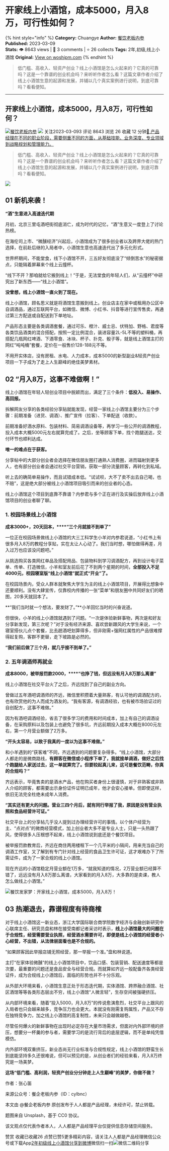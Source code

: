 # 开家线上小酒馆，成本5000，月入8万，可行性如何？
{% hint style="info" %}
**Category:** Chuangye
**Author:** [餐饮老板内参](https://www.woshipm.com/u/1502230)
**Published:** 2023-03-09  
**Stats:** 👁️ 8643 views | 💬 3 comments | ⭐ 26 collects
**Tags:** 2年,初级,线上小酒馆
**Original:** [View on woshipm.com](https://www.woshipm.com/chuangye/5777146.html)
{% endhint %}
> 低门槛、高收入、轻资产创业？线上小酒馆是怎么火起来的？它真的可靠吗？这是一个靠谱的创业机会吗？来听听作者怎么看？这篇文章作者介绍了线上小酒馆生意的起源和发展，并辅以几个真实案例进行说明，到底可靠吗？看看便知。

---

## 开家线上小酒馆，成本5000，月入8万，可行性如何？

[![](https://static.woshipm.com/view/woshipm_api_def_20230303095624_6405.jpg?imageView2/1/w/72/h/72/q/100)](https://www.woshipm.com/u/1502230)[餐饮老板内参](https://www.woshipm.com/u/1502230) ![](https://static.woshipm.com/tag/1101_1@2x.png) 关注2023-03-093 评论 8643 浏览 26 收藏 12 分钟[🔗 产品经理在不同的职业阶段，需要侧重不同的方面，从基础技能、业务深度、专业领域到战略规划和管理能力。](https://ke.qidianla.com/courses/90pm)

> 低门槛、高收入、轻资产创业？线上小酒馆是怎么火起来的？它真的可靠吗？这是一个靠谱的创业机会吗？来听听作者怎么看？这篇文章作者介绍了线上小酒馆生意的起源和发展，并辅以几个真实案例进行说明，到底可靠吗？看看便知。

![](https://image.yunyingpai.com/wp/2023/03/wx9TVtd0o0QUHrytMWyD.png)

## 01 新机来袭！

**“酒”生意进入高速迭代期**

月初，北京三里屯酒吧街彻底消亡，成为时代的记忆，“酒”生意又一度登上了讨论热榜。

在海伦司上市、“微醺经济”兴起后，小酒馆成为了很多创业者以及跨界大佬的热门选择，在前赴后继的入局者中，小酒馆生意也高速迭代出了多元化形式。

世界杯期间，不能堂食，线下小酒馆不开，三五好友彻底没了“倾倒苦水”的秘密据点，只能隔着屏幕来个线上云撞杯。

“线下不开？那咱就给它搬到线上！”于是，无法堂食的年轻人们，从“云撞杯”中研究出了新东西——“线上小酒馆”。

**没曾想，线上小酒馆一直火到了现在。**

线上小酒馆，顾名思义就是将酒馆生意搬到线上。创业店主在家中或租用办公区中自调酒品，通过互联网平台，如微信、微博、小红书、抖音等进行宣传售卖，再通过第三方配送或自配送到下单地址。

产品形态主要是各类调酒套餐，通过可乐、橙汁、威士忌、伏特加、野格、君度等各类饮品酒类的混合搭配，按照一定比例混合，装进容量2L-5L不等的塑料桶，再搭配几瓶网红啤酒、下酒零食、冰块、杯子、扑克、骰子等，就是线上酒馆主打的网红“吨吨桶”套餐，定价在一般售价128-188元不等。

不用开实体店，没有房租、水电、人力成本，成本5000的新型副业&轻资产创业项目一下子成为了走上人生巅峰的绝佳美梦素材。

## 02 “月入8万，这事不难做啊！”

线上小酒馆在年轻人轻创业项目中脱颖而出，满足了三个条件：**低投入、易操作、高回报。**

拆解网友分享的各类经验分享贴就能发现，经营一家线上小酒馆主要分为三个步骤：前期准备（进货、调酒）、推广宣传（拉客）、下单配送（收款）。

前期准备好酒水原料、包装材料、简易调酒设备等，再学习一些公开的调酒教程，投入成本大概5000元左右就算完成了。之后，坐等顾客下单，找个跑腿送达，交付环节也顺利达成。

**唯一的难点在于获客。**

分享帖中的大部分创业者会选择在微信朋友圈打通熟人消费圈，进而辐射到更多人，也有部分创业者会通过社交平台营销，获取一部分流量顾客，再转化到私域。

听上去的确简单易操作，而且试错成本低。“试试呗，大不了卖不出去自己喝，也不赔”，这是绝大部分被线上小酒馆项目吸引而来的创业者的心态。

线上小酒馆这个项目到底靠不靠谱？内参君与多个正在进行及实操后放弃线上小酒馆项目的创业者聊了聊。

### 1\. 校园场景线上小酒馆

**成本3000+，20天回本，****“三个月就接不到单了”**

一位正在校园场景做线上小酒馆的大三工科学生小羊对内参君说道，“小红书上有很多月入8万的教程分享贴，实在太让人心动了。我们当时想，哪怕做得再差，月入过万也应该没问题吧。”

从挑选购买各类网红单品及搭配用品、包装物料到学习调酒配方，再到设计电子菜单、传单、打造微信，小羊和室友前后花了不到两个星期的时间，**全部投入不足4000元，校园寝室版“线上小酒馆”就正式“开业”了。**

在校园场景内，受众人群本就聚焦大学生为主的线上小酒馆项目，开展得比想象中还要顺利。没有大肆宣传，仅靠校内传播的一张“菜单”和朋友圈中共同好友们的晒图，20多天就回本了。

**“我们当时就一个想法，要发财了。”**小羊回忆当时的兴奋说道。

但很快，小羊的线上小酒馆就遇到了问题。“一次是体验新鲜事物，两次是和好友分享新发现，第三次呢？”对于没有经济来源、喜欢尝新跟风的大学生来说，一个寝室搭伙儿点个套餐，比去趟酒吧划算得多，但非刚需+强网红属性的产品很难撑得起复购，客群不更替，走下坡路是必然的。

**“我们前后做了三个月，就几乎接不到单了。”**

### 2\. 五年调酒师再就业

**成本8000，被举报罚款2000，****“也挣了钱，但远没有月入8万那么离谱”**

线上小酒馆在社交平台火了之后，齐远找到了自己的副业方向。

曾做过五年酒吧调酒师的齐远，微信里积攒着大量熟客，有认可他的调酒配方的，也有欣赏他的为人而成为酒友的。“我有客源，有调酒经验，也有被市场验证过的自创配方，这事不难做。”

因为有酒吧调酒经验，省去了很多学习的费用和时间成本，加上有自己的调酒设备，在采购原料以及包装上也避免了很多坑，齐远前期投入成本大概在8000元左右，第一个月营业额做了2万多。

**“开头太容易，以致于我真的一度以为这事不难做。”**

和小羊遇到的“获客难”不同，齐远遇到的问题要复杂得多。“线上小酒馆，大部分人都走的是微商路线，**有顾客在微信或小程序下单了，我就接单调酒，做好之后找个跑腿给人家送过去，这一单就算完了。但要较起真儿来，这可是餐饮范畴，你真的合规吗？”**

齐远表示，毕竟售卖的是酒水产品，他在购买者身份上很谨慎，对于非熟客或非熟人介绍的顾客，都需要出示身份证件证明已成年，他才会安心接单。但即使这样，依旧无法完全杜绝未成年人消费。

**“其实还有更大的问题。营业三四个月后，就有同行举报了我，原因是没有营业执照和食品经营许可证。”**

社交平台上的分享帖几乎没人提到过办理经营许可的事情。以个体户经营为主、“点对点”的微商经营模式，加上创业者大多不是专业人士，只是一头热跟了风，使得很多人压根想不起来，线上小酒馆说到底还是个餐饮项目。

被举报罚款教育后，齐远在商住两用楼租下一个几平米的小隔间，用来充当自己的调酒工作室，又了解到有专门针对线上经营的食品卫生许可证，这才艰难办下了所需证件，成为了一家合规的线上小酒馆。

现在齐远的小酒馆稳定月营业额在1万多，“就我知道的情况，2万营业额已经算不错了，远远没有月入8万那么离谱，大家看到的月入8万，大多靠的是卖课，教人怎么做线上小酒馆。”

![餐饮发家梦：开家线上小酒馆，成本5000，月入8万！](https://image.yunyingpai.com/wp/2023/03/W3x98Yu7rv9OHW17qGQK.png)

## 03 热潮退去，靠谱程度有待商榷

对于线上小酒馆这一新业态，浙江大学国际联合商学院数字经济与金融创新研究中心联席主任、研究员盘和林在接受南都记者采访时表示，**线上小酒馆最大的问题在于合规性，经营需要营业执照，经营酒水需要许可，即便是线上小酒馆的经营者小心经营，不出错，从法律层面看也是不合规的。**

“如果顾客因此举报店铺无照经营，那一举报一个准。”盘和林说道。

主打“在家体验微醺”的线上小酒馆项目中，饮品口感、包装营销、配送速度等都是次要，最重要的问题还是食品安全与经营合规。而就算如齐远一般配备齐各类经营证件，成为合规线上小酒馆后，面临的形势也并不十分乐观。

从外部大环境来看，小酒馆生意正处于形态迭代期，实体酒馆、跨界融合酒馆、社区酒馆等等各类形态层出不穷，线上小酒馆“人微言轻”，生存空间被强硬挤压。

从内部环境来看，随着“投入5000，月入8万”的传说愈演愈烈，社交平台上跟风的入局者也只会越来越多，竞争压力也会更大。本就没有刚需复购属性，产品又不存在独特竞争力，加之线上小酒馆的高复制性，未来只会越做越卷。

尽管任何爆火的新鲜事物在出现时必定存在大量市场需求，但面对内外部环境的挤压，想要分一杯羹的参与者，需要学习的是流行背后的底层逻辑，而不是单纯凭借模仿。

内外部环境双重挤压，新业态尚无行业标准与合规性规定，线上小酒馆的野蛮生长到底能坚持多久还很难说，但可以预见的是，从创业者们的经验来看，月入8万终究是一场美梦。

**这场“低门槛、高利润，轻资产创业分分钟走上人生巅峰”的美梦，你做不做？**

作者：张心笛

来源公众号：餐企老板内参（ID：cylbnc）

本文由 @餐企老板内参 原创发布于人人都是产品经理，未经许可，禁止转载。

题图来自 Unsplash，基于 CC0 协议。

该文观点仅代表作者本人，人人都是产品经理平台仅提供信息存储空间服务。

赞赏 收藏已收藏26 点赞已赞5更多精彩内容，请关注人人都是产品经理微信公众号或下载App[2年](https://www.woshipm.com/tag/2%e5%b9%b4)[初级](https://www.woshipm.com/tag/%e5%88%9d%e7%ba%a7)[线上小酒馆](https://www.woshipm.com/tag/%e7%ba%bf%e4%b8%8a%e5%b0%8f%e9%85%92%e9%a6%86)[分享到微博](https://service.weibo.com/share/share.php?appkey=2775287854&title=开家线上小酒馆，成本5000，月入8万，可行性如何？&url=https://www.woshipm.com/chuangye/5777146.html&pic=https://image.yunyingpai.com/wp/2023/03/wx9TVtd0o0QUHrytMWyD.png)微信扫一扫![微信二维码](https://api.pwmqr.com/qrcode/create/?url=https://www.woshipm.com/chuangye/5777146.html)分享